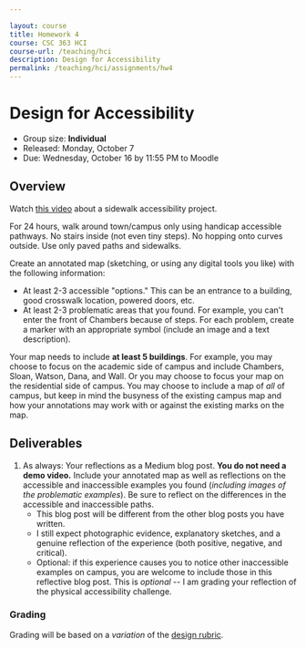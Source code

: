 ```yaml
---

layout: course
title: Homework 4
course: CSC 363 HCI
course-url: /teaching/hci
description: Design for Accessibility
permalink: /teaching/hci/assignments/hw4
---
```


# Design for Accessibility

* Group size: **Individual**
* Released: Monday, October 7
* Due: Wednesday, October 16 by 11:55 PM to Moodle

## Overview 
Watch [this video](https://www.youtube.com/watch?v=_GBLqZDXB_0) about a sidewalk accessibility project.

For 24 hours, walk around town/campus only using handicap accessible pathways. No stairs inside (not even tiny steps). No hopping onto curves outside. Use only paved paths and sidewalks. 

Create an annotated map (sketching, or using any digital tools you like) with the following information:
* At least 2-3 accessible "options." This can be an entrance to a building, good crosswalk location, powered 
doors, etc.
* At least 2-3 problematic areas that you found. For example, you can't enter the front of Chambers because of steps.
For each problem, create a marker with an appropriate symbol (include an image and a text description).

Your map needs to include **at least 5 buildings**. For example, you may choose to focus on the academic side of campus and include Chambers, Sloan, Watson, Dana, and Wall. Or you may choose to focus your map on the residential side of campus. You may choose to include a map of *all* of campus, but keep in mind the busyness of the existing campus map and how your annotations may work with or against the existing marks on the map. 

## Deliverables
1. As always: Your reflections as a Medium blog post. **You do not need a demo video.** Include your annotated map as well as reflections on the accessible and inaccessible examples you found (*including images of the problematic examples*). Be sure to reflect on the differences in the accessible and inaccessible paths.
    * This blog post will be different from the other blog posts you have written.
    * I still expect photographic evidence, explanatory sketches, and a genuine reflection of the experience (both positive, negative, and critical).
    * Optional: if this experience causes you to notice other inaccessible examples on campus, you are welcome to include those in this reflective blog post. This is *optional* -- I am grading your reflection of the physical accessibility challenge.

### Grading
Grading will be based on a *variation* of the [design rubric](https://docs.google.com/spreadsheets/d/1aI9LcmVZmh_977G__U4Guz_rPRCwWZs26J_yHXbhSyY/edit?usp=sharing).